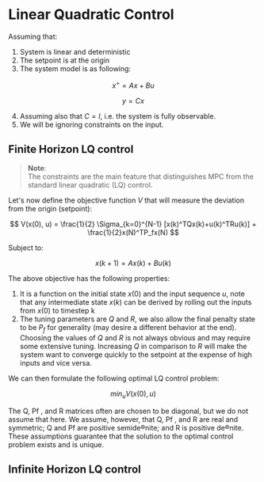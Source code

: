 # Linear Quadratic Control


Assuming that:
1. System is linear and deterministic
2. The setpoint is at the origin
3. The system model is as following:

$$
x^+ = Ax + Bu
$$

$$
y=Cx
$$

4. Assuming also that $C =I$, i.e. the system is fully observable.
5. We will be ignoring constraints on the input.


## Finite Horizon LQ control

> **Note**:   
> The constraints are the main feature that
> distinguishes MPC from the standard linear quadratic (LQ) control.


Let's now define the objective function $V$ that will measure the deviation from the origin (setpoint):

$$
V(x(0), u) = \frac{1}{2} \Sigma_{k=0}^{N-1} [x(k)^TQx(k)+u(k)^TRu(k)] + \frac{1}{2}x(N)^TP_fx(N)
$$

Subject to:

$$
x(k+1) = Ax(k)+Bu(k)
$$

The above objective has the following properties:
1. It is a function on the initial state $x(0)$ and the input sequence $u$, note that any intermediate state $x(k)$ can be derived by rolling out the inputs from $x(0)$ to timestep k
2. The tuning parameters are $Q$ and $R$, we also allow the final penalty state to be $P_f$ for generality (may desire a different behavior at the end). Choosing the values of $Q$ and $R$ is not always obvious and may require some extensive tuning. Increasing $Q$ in comparison to $R$ will make the system want to converge quickly to the setpoint at the expense of high inputs and vice versa.


We can then formulate the following optimal LQ control problem:

$$
min_u V(x(0), u)
$$

The Q, Pf , and R matrices often are chosen to be diagonal, but we do
not assume that here. We assume, however, that Q, Pf , and R are real
and symmetric; Q and Pf are positive semide®nite; and R is positive
de®nite. These assumptions guarantee that the solution to the optimal
control problem exists and is unique.


## Infinite Horizon LQ control

